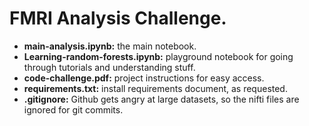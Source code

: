 # FMRI Analysis Challenge.
- **main-analysis.ipynb:** the main notebook.
- **Learning-random-forests.ipynb:** playground notebook for going through tutorials and understanding stuff.
- **code-challenge.pdf:** project instructions for easy access.
- **requirements.txt:** install requirements document, as requested.
- **.gitignore:** Github gets angry at large datasets, so the nifti files are ignored for git commits.
